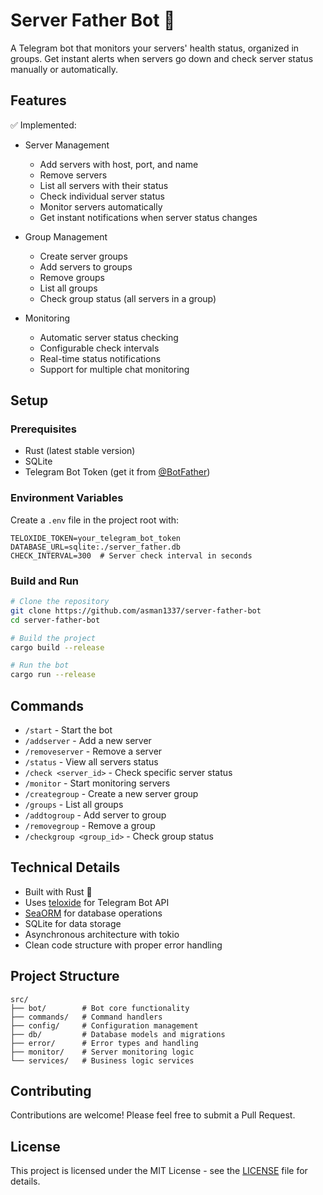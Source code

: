 # Server Father Bot 🤖

A Telegram bot that monitors your servers' health status, organized in groups. Get instant alerts when servers go down and check server status manually or automatically.

## Features

✅ Implemented:
- Server Management
  - Add servers with host, port, and name
  - Remove servers
  - List all servers with their status
  - Check individual server status
  - Monitor servers automatically
  - Get instant notifications when server status changes

- Group Management
  - Create server groups
  - Add servers to groups
  - Remove groups
  - List all groups
  - Check group status (all servers in a group)

- Monitoring
  - Automatic server status checking
  - Configurable check intervals
  - Real-time status notifications
  - Support for multiple chat monitoring

## Setup

### Prerequisites
- Rust (latest stable version)
- SQLite
- Telegram Bot Token (get it from [@BotFather](https://t.me/botfather))

### Environment Variables
Create a `.env` file in the project root with:
```env
TELOXIDE_TOKEN=your_telegram_bot_token
DATABASE_URL=sqlite:./server_father.db
CHECK_INTERVAL=300  # Server check interval in seconds
```

### Build and Run
```bash
# Clone the repository
git clone https://github.com/asman1337/server-father-bot
cd server-father-bot

# Build the project
cargo build --release

# Run the bot
cargo run --release
```

## Commands

- `/start` - Start the bot
- `/addserver` - Add a new server
- `/removeserver` - Remove a server
- `/status` - View all servers status
- `/check <server_id>` - Check specific server status
- `/monitor` - Start monitoring servers
- `/creategroup` - Create a new server group
- `/groups` - List all groups
- `/addtogroup` - Add server to group
- `/removegroup` - Remove a group
- `/checkgroup <group_id>` - Check group status

## Technical Details

- Built with Rust 🦀
- Uses [teloxide](https://github.com/teloxide/teloxide) for Telegram Bot API
- [SeaORM](https://github.com/SeaQL/sea-orm) for database operations
- SQLite for data storage
- Asynchronous architecture with tokio
- Clean code structure with proper error handling

## Project Structure
```
src/
├── bot/        # Bot core functionality
├── commands/   # Command handlers
├── config/     # Configuration management
├── db/         # Database models and migrations
├── error/      # Error types and handling
├── monitor/    # Server monitoring logic
└── services/   # Business logic services
```

## Contributing

Contributions are welcome! Please feel free to submit a Pull Request.

## License

This project is licensed under the MIT License - see the [LICENSE](LICENSE) file for details.